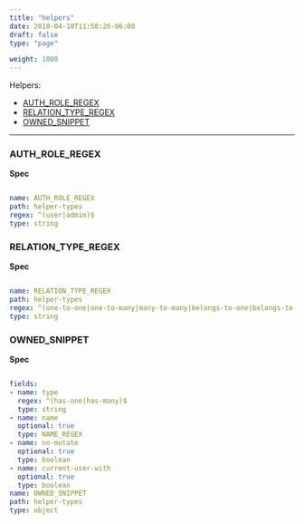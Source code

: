 ```yaml
---
title: "helpers"
date: 2018-04-10T11:58:26-06:00
draft: false
type: "page"

weight: 1000
---
```


Helpers:

- [AUTH_ROLE_REGEX](#auth-role-regex)
- [RELATION_TYPE_REGEX](#relation-type-regex)
- [OWNED_SNIPPET](#owned-snippet)

---

### AUTH_ROLE_REGEX

__Spec__

```yaml

name: AUTH_ROLE_REGEX
path: helper-types
regex: ^(user|admin)$
type: string

```

### RELATION_TYPE_REGEX

__Spec__

```yaml

name: RELATION_TYPE_REGEX
path: helper-types
regex: ^(one-to-one|one-to-many|many-to-many|belongs-to-one|belongs-to-many)$
type: string

```

### OWNED_SNIPPET

__Spec__

```yaml

fields:
- name: type
  regex: ^(has-one|has-many)$
  type: string
- name: name
  optional: true
  type: NAME_REGEX
- name: no-mutate
  optional: true
  type: boolean
- name: current-user-with
  optional: true
  type: boolean
name: OWNED_SNIPPET
path: helper-types
type: object

```

